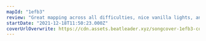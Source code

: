 ```yaml
---
mapId: "1efb3"
review: "Great mapping across all difficulties, nice vanilla lights, and christmas vibes. This map has it all!"
startDate: "2021-12-18T11:50:23.000Z"
coverUrlOverwrite: https://cdn.assets.beatleader.xyz/songcover-1efb3-cover.jpg
---
```

